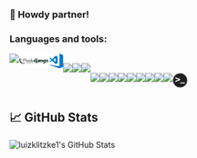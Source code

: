 ### 🤠 Howdy partner!


### Languages and tools:

<img align="left" height="26px" src="https://img.shields.io/badge/python%20-%2314354C.svg?&style=for-the-badge&logo=python&logoColor=white"/>
<img align="left" height="26px" alt="Flask" width="26px" src="https://raw.githubusercontent.com/github/explore/80688e429a7d4ef2fca1e82350fe8e3517d3494d/topics/flask/flask.png" />
<img align="left" height="26px" alt="Django" width="26px" src="https://raw.githubusercontent.com/github/explore/80688e429a7d4ef2fca1e82350fe8e3517d3494d/topics/django/django.png" />
<img align="left" height="26px" alt="Visual Studio Code" width="26px" src="https://raw.githubusercontent.com/github/explore/80688e429a7d4ef2fca1e82350fe8e3517d3494d/topics/visual-studio-code/visual-studio-code.png" />
<br />
<img align="left" height="26px" src="https://img.shields.io/badge/c%23%20-%23239120.svg?&style=for-the-badge&logo=c-sharp&logoColor=white"/>
<img align="left" height="26px" src="https://img.shields.io/badge/html5%20-%23E34F26.svg?&style=for-the-badge&logo=html5&logoColor=white"/>
<img align="left" height="26px" src="https://img.shields.io/badge/css3%20-%231572B6.svg?&style=for-the-badge&logo=css3&logoColor=white"/>
<br />

<img align="left" height="26px" src="https://img.shields.io/badge/java-%23ED8B00.svg?&style=for-the-badge&logo=java&logoColor=white"/>
<img align="left" height="26px" src="https://img.shields.io/badge/javascript%20-%23323330.svg?&style=for-the-badge&logo=javascript&logoColor=%23F7DF1E"/>
<img align="left" height="26px" src ="https://img.shields.io/badge/sqlite-%2307405e.svg?&style=for-the-badge&logo=sqlite&logoColor=white"/>
<img align="left" height="26px" src="https://img.shields.io/badge/php-%23777BB4.svg?&style=for-the-badge&logo=php&logoColor=white"/>
<img align="left" height="26px" src="https://img.shields.io/badge/mysql-%2300f.svg?&style=for-the-badge&logo=mysql&logoColor=white"/>
<img align="left" height="26px" src="https://img.shields.io/badge/git%20-%23F05033.svg?&style=for-the-badge&logo=git&logoColor=white"/>
<img align="left" height="26px" src="https://img.shields.io/badge/github%20-%23121011.svg?&style=for-the-badge&logo=github&logoColor=white"/>
<img align="left" height="26px" src="https://img.shields.io/badge/unity%20-%23000000.svg?&style=for-the-badge&logo=unity&logoColor=white"/>
<img align="left" height="26px" src="https://img.shields.io/badge/steam%20-%23000000.svg?&style=for-the-badge&logo=steam&logoColor=white"/>
<img align="left" height="26px" alt="Terminal" height="26px" src="https://raw.githubusercontent.com/github/explore/80688e429a7d4ef2fca1e82350fe8e3517d3494d/topics/terminal/terminal.png" />

<br />
<br />

## &#x1f4c8; GitHub Stats
  <img align="center" src="https://github-readme-stats.vercel.app/api?username=luizklitzke1&show_icons=true&line_height=27&count_private=true&title_color=ffffff&text_color=c9cacc&icon_color=2bbc8a&bg_color=1d1f21" alt="luizklitzke1's GitHub Stats" />

